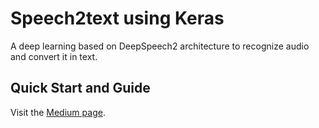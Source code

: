 # Speech2text using Keras

A deep learning based on DeepSpeech2 architecture to recognize audio and convert it in text.

## Quick Start and Guide

Visit the [Medium page](https://medium.com/@fortes.arthur/hands-on-speech-recognition-engine-with-keras-and-python-c60488ac53cd).
